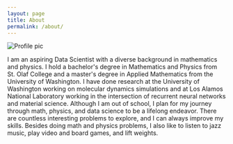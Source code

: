 ```yaml
---
layout: page
title: About
permalink: /about/
---
```


![Profile pic](./images/uw.jpg)

I am an aspiring Data Scientist with a diverse background in mathematics and physics. I hold a bachelor's degree in Mathematics and Physics from St. Olaf College and a master's degree in Applied Mathematics from the University of Washington. I have done research at the University of Washington working on molecular dynamics simulations and at Los Alamos National Laboratory working in the intersection of recurrent neural networks and material science. Although I am out of school, I plan for my journey through math, physics, and data science to be a lifelong endeavor. There are countless interesting problems to explore, and I can always improve my skills. Besides doing math and physics problems, I also like to listen to jazz music, play video and board games, and lift weights.
